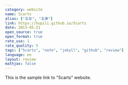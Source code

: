 ```yaml
---
category: website
name: 5carts
alias: ["五车", "五車"]
link: https://hupili.github.io/5carts
date: 2013-05-21
open_source: true
open_format: true
rate_use: 1
rate_quality: 5
tags: ["5carts", "note", "jekyll", "github", "review"]
language: en
layout: review
mathjax: false
---
```


This is the sample link to "5carts" website.

